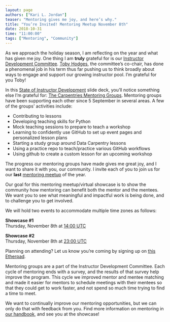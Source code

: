 ```yaml
---
layout: page
authors: ["Kari L. Jordan"]
teaser: "Mentoring gives me joy, and here’s why."
title: "You’re Invited! Mentoring Meetup November 8th"
date: 2018-10-31
time: "11:00:00"
tags: ["Mentoring", "Community"]
---
```


As we approach the holiday season, I am reflecting on the year and what has given me joy. One thing I am __truly__ grateful for is our [Instructor Development Committee](https://carpentries.org/blog/2018/08/instructor-dev-cttee/). [Toby Hodges](https://twitter.com/tbyhdgs), the committee’s co-chair, has done a phenomenal job in his term thus far pushing us to think broadly about ways to engage and support our growing instructor pool. I’m grateful for you Toby!

In this [State of Instructor Development](https://docs.google.com/presentation/d/1Hg0-CPUTlAJWka7FEO1865_sCtqC6RsDplWS00s20hk/edit?usp=sharing) slide deck, you’ll notice something else I’m grateful for: [The Carpentries Mentoring Groups](https://pad.carpentries.org/mentoring-groups). Mentoring groups have been supporting each other since 5 September in several areas. A few of the groups’ activities include:

- Contributing to lessons
- Developing teaching skills for Python
- Mock teaching sessions to prepare to teach a workshop
- Learning to confidently use GitHub to set up event pages and personalized lesson plans
- Starting a study group around Data Carpentry lessons
- Using a practice repo to teach/practice various GitHub workflows
- Using github to create a custom lesson for an upcoming workshop

The progress our mentoring groups have made gives me great joy, and I want to share it with you, our community. I invite each of you to join us for our __last__ [mentoring meetup](https://github.com/carpentries/instructor-development/blob/master/mentoring-groups/virtual-showcase.md) of the year.

Our goal for this mentoring meetup/virtual showcase is to show the community how mentoring can benefit both the mentor and the mentees. We want you to see what meaningful and impactful work is being done, and to challenge you to get involved.

We will hold two events to accommodate multiple time zones as follows:

__Showcase #1__  
Thursday, November 8th at [14:00 UTC](https://www.timeanddate.com/worldclock/fixedtime.html?msg=Carpentries+Mentoring+Groups+Showcase+1&iso=20181108T09&p1=179&ah=1) 

__Showcase #2__  
Thursday, November 8th at [23:00 UTC](https://www.timeanddate.com/worldclock/fixedtime.html?msg=Carpentries+Mentoring+Groups+Showcase+2&iso=20181108T18&p1=179&ah=1)

Planning on attending? Let us know you’re coming by signing up on [this Etherpad](https://pad.carpentries.org/mentoring-groups).

Mentoring groups are a part of the Instructor Development Committee. Each cycle of mentoring ends with a survey, and the results of that survey help improve the program. This cycle we improved mentor and mentee matching and made it easier for mentors to schedule meetings with their mentees so that they could get to work faster, and not spend so much time trying to find a time to meet.

We want to continually improve our mentoring opportunities, but we can only do that with feedback from you. Find more information on mentoring in [our handbook](https://docs.carpentries.org/topic_folders/mentoring/mentoring-groups.html), and see you at the showcase!
